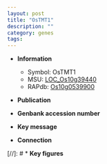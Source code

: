 ```yaml
---
layout: post
title: "OsTMT1"
description: ""
category: genes
tags: 
---
```


* **Information**  
    + Symbol: OsTMT1  
    + MSU: [LOC_Os10g39440](http://rice.uga.edu/cgi-bin/ORF_infopage.cgi?orf=LOC_Os10g39440)  
    + RAPdb: [Os10g0539900](http://rapdb.dna.affrc.go.jp/viewer/gbrowse_details/irgsp1?name=Os10g0539900)  

* **Publication**  

* **Genbank accession number**  

* **Key message**  

* **Connection**  

[//]: # * **Key figures**  


